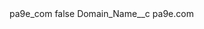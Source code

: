 <?xml version="1.0" encoding="UTF-8"?>
<CustomMetadata xmlns="http://soap.sforce.com/2006/04/metadata" xmlns:xsi="http://www.w3.org/2001/XMLSchema-instance" xmlns:xsd="http://www.w3.org/2001/XMLSchema">
    <label>pa9e_com</label>
    <protected>false</protected>
    <values>
        <field>Domain_Name__c</field>
        <value xsi:type="xsd:string">pa9e.com</value>
    </values>
</CustomMetadata>
